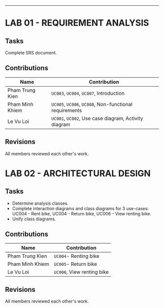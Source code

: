 ---

# LAB 01 - REQUIREMENT ANALYSIS
## Tasks
Complete SRS document.

## Contributions

|Name   |Contribution   |
|-------|---------------|
|Pham Trung Kien    |`UC003`, `UC004`, `UC007`, Introduction   |
|Pham Minh Khiem    |`UC005`, `UC006`, `UC008`, Non-functional requirements  |
|Le Vu Loi          |`UC001`, `UC002`, Use case diagram, Activity diagram  |

## Revisions
All members reviewed each other's work.

# LAB 02 - ARCHITECTURAL DESIGN
## Tasks
- Determine analysis classes.
- Complete interaction diagrams and class diagrams for 3 use-cases: UC004 - Rent bike, UC004 - Return bike, UC006 - View renting bike.
- Unify class diagrams.

## Contributions

|Name   |Contribution   |
|-------|---------------|
|Pham Trung Kien    |`UC004`- Renting bike   |
|Pham Minh Khiem    |`UC005`- Return bike  |
|Le Vu Loi          |`UC006`, View renting bike  |

## Revisions
All members reviewed each other's work.